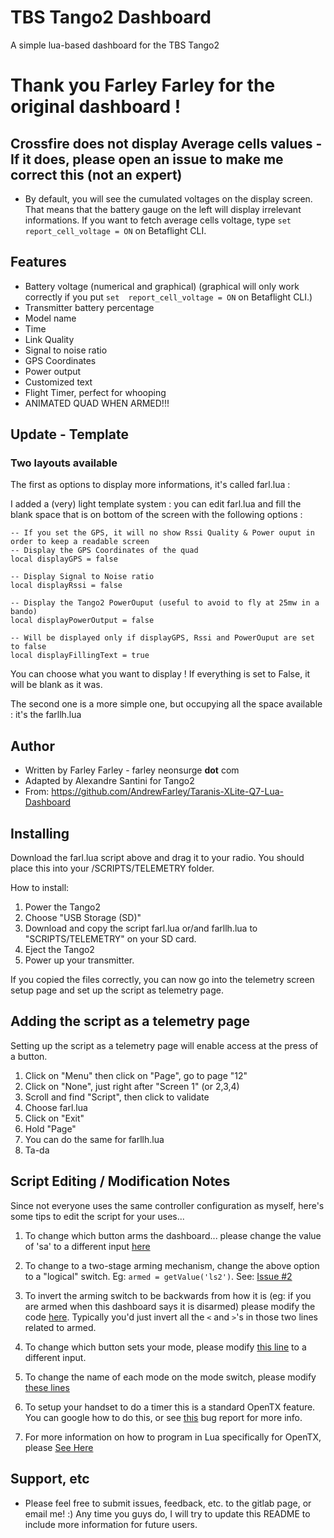 # TBS Tango2 Dashboard
A simple lua-based dashboard for the TBS Tango2

# Thank you Farley Farley for the original dashboard !



## Crossfire does not display Average cells values - If it does, please open an issue to make me correct this (not an expert)
* By default, you will see the cumulated voltages on the display screen. That means that the battery gauge on the left will display irrelevant informations. If you want to fetch average cells voltage, type `set report_cell_voltage = ON` on Betaflight CLI.

## Features
* Battery voltage (numerical and graphical) (graphical will only work correctly if you put `set  report_cell_voltage = ON` on Betaflight CLI.)
* Transmitter battery percentage
* Model name
* Time
* Link Quality
* Signal to noise ratio
* GPS Coordinates
* Power output
* Customized text 
* Flight Timer, perfect for whooping
* ANIMATED QUAD WHEN ARMED!!!

## Update - Template

### Two layouts available
The first as options to display more informations, it's called farl.lua :

I added a (very) light template system : you can edit farl.lua and fill the blank space that is on bottom of the screen with the following options : 
```
-- If you set the GPS, it will no show Rssi Quality & Power ouput in order to keep a readable screen
-- Display the GPS Coordinates of the quad 
local displayGPS = false

-- Display Signal to Noise ratio
local displayRssi = false

-- Display the Tango2 PowerOuput (useful to avoid to fly at 25mw in a bando)
local displayPowerOutput = false

-- Will be displayed only if displayGPS, Rssi and PowerOuput are set to false
local displayFillingText = true
```

You can choose what you want to display ! If everything is set to False, it will be blank as it was.

The second one is a more simple one, but occupying all the space available : it's the farllh.lua

## Author
* Written by Farley Farley - farley <at> neonsurge __dot__ com
* Adapted by Alexandre Santini for Tango2
* From: https://github.com/AndrewFarley/Taranis-XLite-Q7-Lua-Dashboard

## Installing

Download the farl.lua script above and drag it to your radio. You should place this into your /SCRIPTS/TELEMETRY folder.

How to install:

1. Power the Tango2
2. Choose "USB Storage (SD)"
3. Download and copy the script farl.lua or/and farllh.lua to "SCRIPTS/TELEMETRY" on your SD card.
4. Eject the Tango2
5. Power up your transmitter.

If you copied the files correctly, you can now go into the telemetry screen setup page and set up the script as telemetry page.

## Adding the script as a telemetry page
Setting up the script as a telemetry page will enable access at the press of a button.  
1. Click on "Menu" then click on "Page", go to page "12"
2. Click on "None", just right after "Screen 1" (or 2,3,4)
3. Scroll and find "Script", then click to validate
4. Choose farl.lua
5. Click on "Exit"
6. Hold "Page"
7. You can do the same for farllh.lua
8. Ta-da

## Script Editing / Modification Notes
Since not everyone uses the same controller configuration as myself, here's some tips to edit the script for your uses...

1. To change which button arms the dashboard... please change the value of 'sa' to a different input [here](https://github.com/AndrewFarley/Taranis-XLite-Q7-Lua-Dashboard/blob/master/farl.lua#L417)

1. To change to a two-stage arming mechanism, change the above option to a "logical" switch.  Eg: `armed = getValue('ls2')`.  See: [Issue #2](https://github.com/AndrewFarley/Taranis-XLite-Q7-Lua-Dashboard/issues/2)

1. To invert the arming switch to be backwards from how it is (eg: if you are armed when this dashboard says it is disarmed) please modify the code [here](https://github.com/AndrewFarley/Taranis-XLite-Q7-Lua-Dashboard/blob/master/farl.lua#L485).  Typically you'd just invert all the `<` and `>`'s in those two lines related to armed.

1. To change which button sets your mode, please modify [this line](https://github.com/AndrewFarley/Taranis-XLite-Q7-Lua-Dashboard/blob/master/farl.lua#L421) to a different input.

1. To change the name of each mode on the mode switch, please modify [these lines](https://github.com/AndrewFarley/Taranis-XLite-Q7-Lua-Dashboard/blob/master/farl.lua#L462)

1. To setup your handset to do a timer this is a standard OpenTX feature.  You can google how to do this, or see [this](https://github.com/AndrewFarley/Taranis-XLite-Q7-Lua-Dashboard/issues/1#issuecomment-467408335) bug report for more info.

1. For more information on how to program in Lua specifically for OpenTX, please [See Here](https://opentx.gitbooks.io/opentx-2-2-lua-reference-guide/content/)



## Support, etc
* Please feel free to submit issues, feedback, etc. to the gitlab page, or email me!  :)  Any time you guys do, I will try to update this README to include more information for future users.
